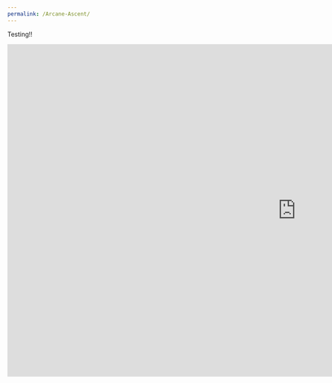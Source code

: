 ```yaml
---
permalink: /Arcane-Ascent/
---
```


Testing!!
<iframe src="https://banrescoding.github.io/Portfolio/Games/ArcaneAscent/" name="Arcane Ascent" style="height:750px;width:1300px;border:none;" title="Arcane Ascent"></iframe>

